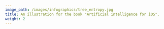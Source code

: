 ```yaml
---
image_path: /images/infographics/tree_entropy.jpg
title: An illustration for the book "Artificial intelligence for iOS".
weight: 2
---
```

